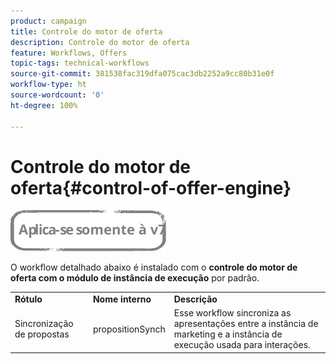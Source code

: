 ```yaml
---
product: campaign
title: Controle do motor de oferta
description: Controle do motor de oferta
feature: Workflows, Offers
topic-tags: technical-workflows
source-git-commit: 381538fac319dfa075cac3db2252a9cc80b31e0f
workflow-type: ht
source-wordcount: '0'
ht-degree: 100%

---
```



# Controle do motor de oferta{#control-of-offer-engine}

![](../../assets/v7-only.svg)

O workflow detalhado abaixo é instalado com o **controle do motor de oferta com o módulo de instância de execução** por padrão.

<table> 
 <tbody> 
  <tr> 
   <td> <strong>Rótulo</strong><br /> </td> 
   <td> <strong>Nome interno</strong><br /> </td> 
   <td> <strong>Descrição</strong><br /> </td> 
  </tr> 
  <tr> 
   <td> <span class="uicontrol">Sincronização de propostas</span> <br /> </td> 
   <td> <span class="uicontrol">propositionSynch</span> <br /> </td> 
   <td> Esse workflow sincroniza as apresentações entre a instância de marketing e a instância de execução usada para interações.<br /> </td> 
  </tr> 
 </tbody> 
</table>

